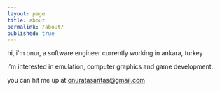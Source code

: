 ```yaml
---
layout: page
title: about
permalink: /about/
published: true
---
```


hi, i'm onur, a software engineer currently working in ankara, turkey

i'm interested in emulation, computer graphics and game development.

you can hit me up at [onuratasaritas@gmail.com](mailto:email@domain.com)
